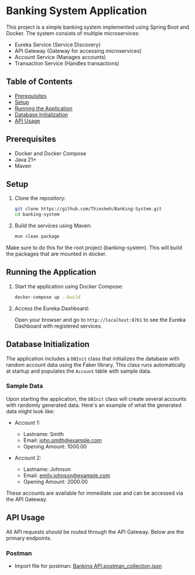 # Banking System Application

This project is a simple banking system implemented using Spring Boot and Docker. The system consists of multiple microservices:

- Eureka Service (Service Discovery)
- API Gateway (Gateway for accessing microservices)
- Account Service (Manages accounts)
- Transaction Service (Handles transactions)

## Table of Contents

- [Prerequisites](#prerequisites)
- [Setup](#setup)
- [Running the Application](#running-the-application)
- [Database Initialization](#database-initialization)
- [API Usage](#api-usage)


## Prerequisites

- Docker and Docker Compose
- Java 21+
- Maven

## Setup

1. Clone the repository:

    ```bash
    git clone https://github.com/Thieskeh/Banking-System.git
    cd banking-system
    ```

2. Build the services using Maven:

    ```bash
    mvn clean package
    ```
Make sure to do this for the root project (banking-system). This will build the packages that are mounted in docker.

## Running the Application

1. Start the application using Docker Compose:

    ```bash
    docker-compose up --build
    ```

2. Access the Eureka Dashboard:

   Open your browser and go to `http://localhost:8761` to see the Eureka Dashboard with registered services.

## Database Initialization

The application includes a `DBInit` class that initializes the database with random account data using the Faker library. This class runs automatically at startup and populates the `Account` table with sample data.

### Sample Data

Upon starting the application, the `DBInit` class will create several accounts with randomly generated data. Here's an example of what the generated data might look like:

- Account 1:
    - Lastname: Smith
    - Email: john.smith@example.com
    - Opening Amount: 1000.00

- Account 2:
    - Lastname: Johnson
    - Email: emily.johnson@example.com
    - Opening Amount: 2000.00

These accounts are available for immediate use and can be accessed via the API Gateway.

## API Usage

All API requests should be routed through the API Gateway. Below are the primary endpoints.

### Postman

- Import file for postman: [Banking API.postman_collection.json](Banking%20API.postman_collection.json)



